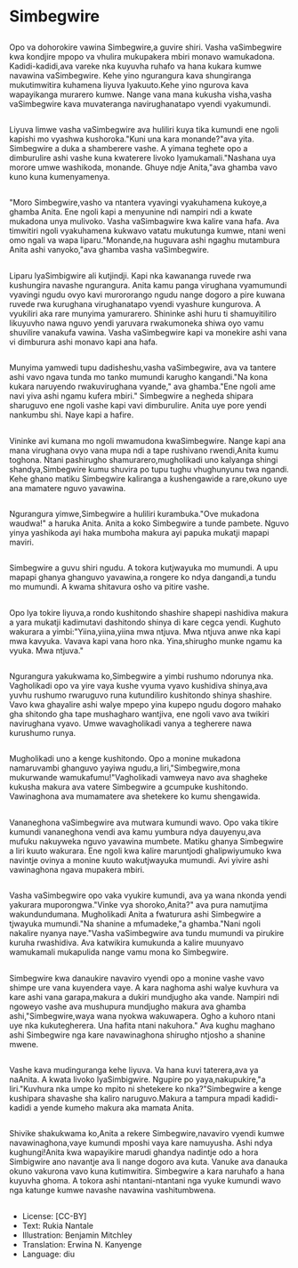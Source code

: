 # Simbegwire

##
Opo va dohorokire vawina Simbegwire,a guvire shiri. Vasha vaSimbegwire kwa kondjire mpopo va vhulira mukupakera mbiri monavo wamukadona. Kadidi-kadidi,ava vareke nka kuyuvha ruhafo va hana kukara kumwe navawina vaSimbegwire. Kehe yino ngurangura kava shungiranga mukutimwitira kuhamena liyuva lyakuuto.Kehe yino ngurova kava wapayikanga murarero kumwe. Nange vana mana kukusha visha,vasha vaSimbegwire kava muvateranga navirughanatapo vyendi vyakumundi.

##
Liyuva limwe vasha vaSimbegwire ava huliliri kuya tika kumundi ene ngoli kapishi mo vyashwa kushoroka."Kuni una kara monande?"ava yita. Simbegwire a duka a shamberere vashe. A yimana teghete opo a dimburulire ashi vashe kuna kwaterere livoko lyamukamali."Nashana uya morore umwe washikoda, monande. Ghuye ndje Anita,"ava ghamba vavo kuno kuna kumenyamenya.

##
"Moro Simbegwire,vasho va ntantera vyavingi vyakuhamena kukoye,a ghamba Anita. Ene ngoli kapi a menyunine ndi nampiri ndi a kwate mukadona unya mulivoko. Vasha vaSimbagwire kwa kalire vana hafa. Ava timwitiri ngoli vyakuhamena kukwavo vatatu mukutunga kumwe, ntani weni omo ngali va wapa liparu."Monande,na huguvara ashi ngaghu mutambura Anita ashi vanyoko,"ava ghamba vasha vaSimbegwire.

##
Liparu lyaSimbigwire ali kutjindji. Kapi nka kawananga ruvede rwa kushungira navashe ngurangura. Anita kamu panga virughana vyamumundi vyavingi ngudu ovyo kavi murororango ngudu nange dogoro a pire kuwana ruvede rwa kurughana virughanatapo vyendi vyashure kungurova. A vyukiliri aka rare munyima yamurarero. Shininke ashi huru ti shamuyitiliro likuyuvho nawa nguvo yendi yaruvara rwakumoneka shiwa oyo vamu shuvilire vanakufa vawina. Vasha vaSimbegwire kapi va monekire ashi vana vi dimburura ashi monavo kapi ana hafa.

##
Munyima yamwedi tupu dadisheshu,vasha vaSimbegwire, ava va tantere ashi vavo ngava tunda mo tanko mumundi karugho kangandi."Na kona kukara naruyendo rwakuvirughana vyande," ava ghamba."Ene ngoli ame navi yiva ashi ngamu kufera mbiri." Simbegwire a negheda shipara sharuguvo ene ngoli vashe kapi vavi dimburulire. Anita uye pore yendi nankumbu shi. Naye kapi a hafire.

##
Vininke avi kumana mo ngoli mwamudona kwaSimbegwire. Nange kapi ana mana virughana ovyo vana mupa ndi a tape rushivano rwendi,Anita kumu toghona. Ntani pashirugho shamurarero,mugholikadi uno kalyanga shingi shandya,Simbegwire kumu shuvira po tupu tughu vhughunyunu twa ngandi. Kehe ghano matiku Simbegwire kaliranga a kushengawide a rare,okuno uye ana mamatere nguvo yavawina.

##
Ngurangura yimwe,Simbegwire a huliliri kurambuka."Ove mukadona waudwa!" a haruka Anita. Anita a koko Simbegwire a tunde pambete. Nguvo yinya yashikoda ayi haka mumboha makura ayi papuka mukatji mapapi maviri.

##
Simbegwire a guvu shiri ngudu. A tokora kutjwayuka mo mumundi. A upu mapapi ghanya ghanguvo yavawina,a rongere ko ndya dangandi,a tundu mo mumundi. A kwama shitavura osho va pitire vashe.

##
Opo lya tokire liyuva,a rondo kushitondo shashire shapepi nashidiva makura a yara mukatji kadimutavi dashitondo shinya di kare cegca yendi. Kughuto wakurara a yimbi:"Yiina,yiina,yiina mwa ntjuva. Mwa ntjuva anwe nka kapi mwa kavyuka. Vavava kapi vana horo nka. Yina,shirugho munke ngamu ka vyuka. Mwa ntjuva."

##
Ngurangura yakukwama ko,Simbegwire a yimbi rushumo ndorunya nka. Vagholikadi opo va yire vaya kushe vyuma vyavo kushidiva shinya,ava yuvhu rushumo rwaruguvo runa kutundiliro kushitondo shinya shashire. Vavo kwa ghayalire ashi walye mpepo yina kupepo ngudu dogoro mahako gha shitondo gha tape mushagharo wantjiva, ene ngoli vavo ava twikiri navirughana vyavo. Umwe wavagholikadi vanya a tegherere nawa kurushumo runya.

##
Mugholikadi uno a kenge kushitondo. Opo a monine mukadona namaruvambi ghanguvo yayiwa ngudu,a liri,"Simbegwire,mona mukurwande wamukafumu!"Vagholikadi vamweya navo ava shagheke kukusha makura ava vatere Simbegwire a gcumpuke kushitondo. Vawinaghona ava mumamatere ava shetekere ko kumu shengawida.

##
Vananeghona vaSimbegwire ava mutwara kumundi wavo. Opo vaka tikire kumundi vananeghona vendi ava kamu yumbura ndya dauyenyu,ava mufuku nakuyweka nguvo yavawina mumbete. Matiku ghanya Simbegwire a liri kuuto wakurara. Ene ngoli kwa kalire maruntjodi ghalipwiyumuko kwa navintje ovinya a monine kuuto wakutjwayuka mumundi. Avi yivire ashi vawinaghona ngava mupakera mbiri.

##
Vasha vaSimbegwire opo vaka vyukire kumundi, ava ya wana nkonda yendi yakurara muporongwa."Vinke vya shoroko,Anita?" ava pura namutjima wakundundumana. Mugholikadi Anita a fwaturura ashi Simbegwire a tjwayuka mumundi."Na shanine a mfumadeke,"a ghamba."Nani ngoli nakalire nyanya naye."Vasha vaSimbegwire ava tundu mumundi va pirukire kuruha rwashidiva. Ava katwikira kumukunda a kalire muunyavo wamukamali mukapulida nange vamu mona ko Simbegwire.

##
Simbegwire kwa danaukire navaviro vyendi opo a monine vashe vavo shimpe ure vana kuyendera vaye. A kara naghoma ashi walye kuvhura va kare ashi vana garapa,makura a dukiri mundjugho aka vande. Nampiri ndi ngoweyo vashe ava mushupura mundjugho makura ava ghamba ashi,"Simbegwire,waya wana nyokwa wakuwapera. Ogho a kuhoro ntani uye nka kukutegherera. Una hafita ntani nakuhora." Ava kughu maghano ashi Simbegwire nga kare navawinaghona shirugho ntjosho a shanine mwene.

##
Vashe kava mudinguranga kehe liyuva. Va hana kuvi taterera,ava ya naAnita. A kwata livoko lyaSimbigwire. Ngupire po yaya,nakupukire,"a liri."Kuvhura nka umpe ko mpito ni shetekere ko nka?"Simbegwire a kenge kushipara shavashe sha kaliro naruguvo.Makura a tampura mpadi kadidi-kadidi a yende kumeho makura aka mamata Anita.

##
Shivike shakukwama ko,Anita a rekere Simbegwire,navaviro vyendi kumwe navawinaghona,vaye kumundi mposhi vaya kare namuyusha. Ashi ndya kughungi!Anita kwa wapayikire marudi ghandya nadintje odo a hora Simbigwire ano navantje ava li nange dogoro ava kuta. Vanuke ava danauka okuno vakurona vavo kuna kutimwitira. Simbegwire a kara naruhafo a hana kuyuvha ghoma. A tokora ashi ntantani-ntantani nga vyuke kumundi wavo nga katunge kumwe navashe navawina vashitumbwena.

##
* License: [CC-BY]
* Text: Rukia Nantale
* Illustration: Benjamin Mitchley
* Translation: Erwina N. Kanyenge
* Language: diu
